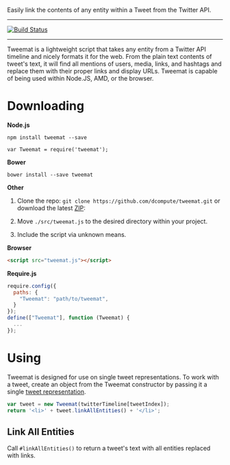 Easily link the contents of any entity within a Tweet from the Twitter API.

- - - - - - -

[![Build Status](https://travis-ci.org/dcompute/tweemat.svg?branch=master)](https://travis-ci.org/dcompute/tweemat)

- - - - - - -

Tweemat is a lightweight script that takes any entity from a Twitter API
timeline and nicely formats it for the web. From the plain text contents of
tweet's text, it will find all mentions of users, media, links, and hashtags
and replace them with their proper links and display URLs. Tweemat is capable
of being used within Node.JS, AMD, or the browser.

# Downloading
**Node.js**

`npm install tweemat --save`

```
var Tweemat = require('tweemat');
```

**Bower**

`bower install --save tweemat`

**Other**

1. Clone the repo: `git clone https://github.com/dcompute/tweemat.git` or
  download the latest [ZIP](https://github.com/dcompute/tweemat/archive/master.zip):

2. Move `./src/tweemat.js` to the desired directory within your project.

3. Include the script via unknown means.

**Browser**

```html
<script src="tweemat.js"></script>
```

**Require.js**

```javascript
require.config({
  paths: {
    "Tweemat": "path/to/tweemat",
  }
});
define(["Tweemat"], function (Tweemat) {
  ...
});
```

# Using
Tweemat is designed for use on single tweet representations. To work with a
tweet, create an object from the Tweemat constructor by passing it a single
[tweet representation](https://dev.twitter.com/rest/reference/get/statuses/show/%3Aid).

```javascript
var tweet = new Tweemat(twitterTimeline[tweetIndex]);
return '<li>' + tweet.linkAllEntities() + '</li>';
```

## Link All Entities
Call `#linkAllEntities()` to return a tweet's text with all entities replaced
with links.
